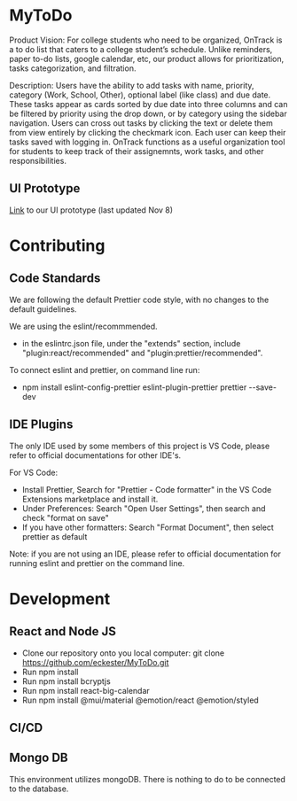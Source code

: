 # MyToDo

Product Vision: For college students who need to be organized, OnTrack is a to do list that caters to a college student’s schedule. Unlike reminders, paper to-do lists, google calendar, etc, our product allows for prioritization, tasks categorization, and filtration.

Description: Users have the ability to add tasks with name, priority, category (Work, School, Other), optional label (like class) and due date. These tasks appear as cards sorted by due date into three columns and can be filtered by priority using the drop down, or by category using the sidebar navigation. Users can cross out tasks by clicking the text or delete them from view entirely by clicking the checkmark icon. Each user can keep their tasks saved with logging in. OnTrack functions as a useful organization tool for students to keep track of their assignemnts, work tasks, and other responsibilities.

## UI Prototype

[Link](https://www.figma.com/proto/Zbvx0ihzM9d1PSOnWdikep/OnTrack?type=design&node-id=68-811&t=NdmSOxs5GdzR3Yce-1&scaling=min-zoom&page-id=0%3A1&starting-point-node-id=68%3A811&mode=design) to our UI prototype (last updated Nov 8)

# Contributing

## Code Standards

We are following the default Prettier code style, with no changes to the default guidelines.

We are using the eslint/recommmended.

- in the eslintrc.json file, under the "extends" section, include "plugin:react/recommended" and "plugin:prettier/recommended".

To connect eslint and prettier, on command line run:

- npm install eslint-config-prettier eslint-plugin-prettier prettier --save-dev

## IDE Plugins

The only IDE used by some members of this project is VS Code, please refer to official documentations for other IDE's.

For VS Code:

- Install Prettier, Search for "Prettier - Code formatter" in the VS Code Extensions marketplace and install it.
- Under Preferences: Search "Open User Settings", then search and check "format on save"
- If you have other formatters: Search "Format Document", then select prettier as default

Note: if you are not using an IDE, please refer to official documentation for running eslint and prettier on the command line.

# Development

## React and Node JS
- Clone our repository onto you local computer: git clone https://github.com/eckester/MyToDo.git
- Run npm install 
- Run npm install bcryptjs
- Run npm install react-big-calendar
- Run npm install @mui/material @emotion/react @emotion/styled

## CI/CD

## Mongo DB
This environment utilizes mongoDB. 
There is nothing to do to be connected to the database. 

